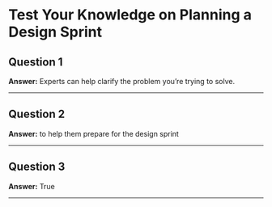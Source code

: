 # Test Your Knowledge on Planning a Design Sprint

## Question 1
**Answer:** Experts can help clarify the problem you’re trying to solve.

---

## Question 2
**Answer:** to help them prepare for the design sprint

---

## Question 3
**Answer:** True

---
